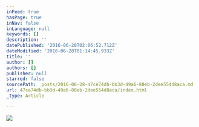 ```yaml
---
inFeed: true
hasPage: true
inNav: false
inLanguage: null
keywords: []
description: ''
datePublished: '2016-06-28T02:06:52.712Z'
dateModified: '2016-06-28T01:14:45.933Z'
title: ''
author: []
authors: []
publisher: null
starred: false
sourcePath: _posts/2016-06-28-47ce74db-bb3d-49a6-88eb-2dee554d8aca.md
url: 47ce74db-bb3d-49a6-88eb-2dee554d8aca/index.html
_type: Article

---
```

![](https://the-grid-user-content.s3-us-west-2.amazonaws.com/5c147fb5-9ebe-4f09-b674-c027ceb29419.jpg)